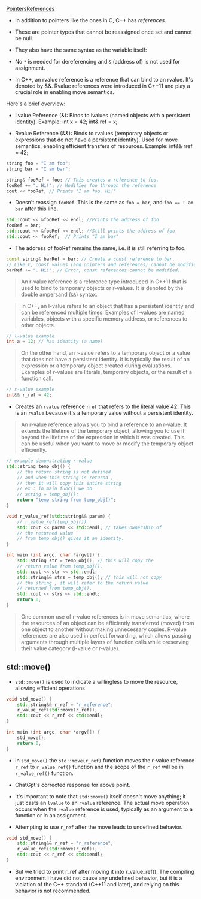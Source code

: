 [PointersReferences](https://www3.ntu.edu.sg/home/ehchua/programming/cpp/cp4_PointerReference.html)

- In addition to pointers like the ones in C, C++ has _references_.
- These are pointer types that cannot be reassigned once set and cannot be null.
- They also have the same syntax as the variable itself:
- No `*` is needed for dereferencing and `&` (address of) is not used for assignment.


- In C++, an rvalue reference is a reference that can bind to an rvalue. It's denoted by &&. Rvalue references were introduced in C++11 and play a crucial role in enabling move semantics.

Here's a brief overview:

- Lvalue Reference (&):
    Binds to lvalues (named objects with a persistent identity).
    Example: int x = 42; int& ref = x;

- Rvalue Reference (&&):
    Binds to rvalues (temporary objects or expressions that do not have a persistent identity).
    Used for move semantics, enabling efficient transfers of resources.
    Example: int&& rref = 42;


```c++
string foo = "I am foo";
string bar = "I am bar";
```

```c++
string& fooRef = foo; // This creates a reference to foo.
fooRef += ". Hi!"; // Modifies foo through the reference
cout << fooRef; // Prints "I am foo. Hi!"
```

- Doesn't reassign `fooRef`. This is the same as `foo = bar`, and `foo == I am bar` after this line.

```c++
std::cout << &fooRef << endl; //Prints the address of foo
fooRef = bar;
std::cout << &fooRef << endl; //Still prints the address of foo
std::cout << fooRef;  // Prints "I am bar"
```

- The address of fooRef remains the same, i.e. it is still referring to foo.


```c++
const string& barRef = bar; // Create a const reference to bar.
// Like C, const values (and pointers and references) cannot be modified.
barRef += ". Hi!"; // Error, const references cannot be modified.
```


> An r-value reference is a reference type introduced in C++11 that is used to bind to temporary objects or r-values. It is denoted by the double ampersand (`&&`) syntax.

> In C++, an l-value refers to an object that has a persistent identity and can be referenced multiple times. Examples of l-values are named variables, objects with a specific memory address, or references to other objects.


```c++
// l-value example
int a = 12; // has identity (a name)
```

> On the other hand, an r-value refers to a temporary object or a value that does not have a persistent identity. It is typically the result of an expression or a temporary object created during evaluations. Examples of r-values are literals, temporary objects, or the result of a function call.

```c++
// r-value example
int&& r_ref = 42;
```
- Creates an `rvalue` reference `rref` that refers to the literal value 42. This is an `rvalue` because it's a temporary value without a persistent identity.

> An r-value reference allows you to bind a reference to an r-value. It extends the lifetime of the temporary object, allowing you to use it beyond the lifetime of the expression in which it was created. This can be useful when you want to move or modify the temporary object efficiently.

```c++
// example demonstrating r-value
std::string temp_obj() {
    // the return string is not defined
    // and when this string is returnd ,
    // then it will copy this entire string
    // ex : in main func() we do 
    // string = temp_obj();
    return "temp string from temp_obj()";
}

void r_value_ref(std::string&& param) {
    // r_value_ref(temp_obj())
    std::cout << param << std::endl; // takes ownership of
    // the returned value
    // from temp_obj() gives it an identity.
}

int main (int argc, char *argv[]) {
    std::string str = temp_obj(); // this will copy the
    // return value from temp_obj().
    std::cout << str << std::endl;
    std::string&& strs = temp_obj(); // this will not copy
    // the string , it will refer to the return value
    // returned from temp_obj().
    std::cout << strs << std::endl;
    return 0;
}
```

> One common use of r-value references is in move semantics, where the resources of an object can be efficiently transferred (moved) from one object to another without making unnecessary copies. R-value references are also used in perfect forwarding, which allows passing arguments through multiple layers of function calls while preserving their value category (l-value or r-value).

## std::move()
- `std::move()` is used to indicate a willingless to move the resource, allowing efficient operations

```c++
void std_move() {
    std::string&& r_ref = "r_reference";
    r_value_ref(std::move(r_ref));
    std::cout << r_ref << std::endl;
}

int main (int argc, char *argv[]) {
    std_move();
    return 0;
}
```
- in `std_move()` the `std::move(r_ref)` function moves the r-value reference `r_ref` to `r_value_ref()` function and the scope of the `r_ref` will be in `r_value_ref()` function.

- ChatGpt's corrected response for above point.
- It's important to note that `std::move()` itself doesn't move anything; it just casts an `lvalue` to an `rvalue` reference. The actual move operation occurs when the `rvalue` reference is used, typically as an argument to a function or in an assignment.

- Attempting to use `r_ref` after the move leads to  undefined behavior.

```c++
void std_move() {
    std::string&& r_ref = "r_reference";
    r_value_ref(std::move(r_ref));
    std::cout << r_ref << std::endl;
}
```
- But we tried to print r_ref after moving it into r_value_ref(). The compiling environment I have did not cause any undefined behavior, but it is a violation of the C++ standard (C++11 and later), and relying on this behavior is not recommended.
```
